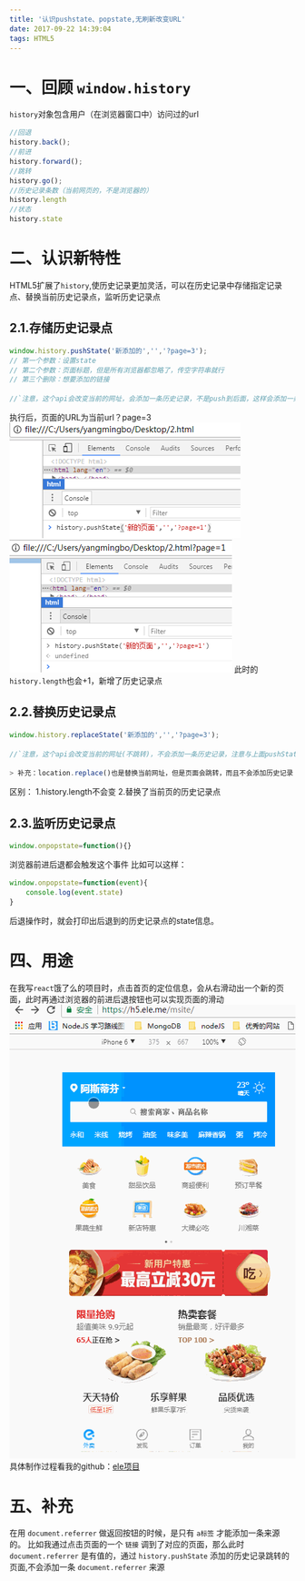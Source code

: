 ```yaml
---
title: '认识pushstate、popstate,无刷新改变URL'
date: 2017-09-22 14:39:04
tags: HTML5
---
```


# 一、回顾 `window.history`
`history`对象包含用户（在浏览器窗口中）访问过的url
``` javascript
//回退
history.back();
//前进
history.forward();
//跳转
history.go();
//历史记录条数（当前网页的，不是浏览器的）
history.length
//状态
history.state
```
# 二、认识新特性
HTML5扩展了`history`,使历史记录更加灵活，可以在历史记录中存储指定记录点、替换当前历史记录点，监听历史记录点

## 2.1.存储历史记录点
``` javascript
window.history.pushState('新添加的','','?page=3');
// 第一个参数：设置state
// 第二个参数：页面标题，但是所有浏览器都忽略了，传空字符串就行
// 第三个删除：想要添加的链接

//`注意，这个api会改变当前的网址，会添加一条历史记录，不是push到后面，这样会添加一条历史`
```
执行后，页面的URL为当前url？page=3
![执行前](/images/认识pushstate、popstate-无刷新改变URL/1.png)
![执行后](/images/认识pushstate、popstate-无刷新改变URL/2.png)
此时的`history.length`也会+1，新增了历史记录点

## 2.2.替换历史记录点
``` javascript
window.history.replaceState('新添加的','','?page=3');

//`注意，这个api会改变当前的网址(不跳转)，不会添加一条历史记录，注意与上面pushState区别`

> 补充：location.replace()也是替换当前网址，但是页面会跳转，而且不会添加历史记录
```
区别：
1.history.length不会变
2.替换了当前页的历史记录点

## 2.3.监听历史记录点
``` javascript
window.onpopstate=function(){}
```
浏览器前进后退都会触发这个事件
比如可以这样：
``` javascript
window.onpopstate=function(event){
    console.log(event.state)
}
```
后退操作时，就会打印出后退到的历史记录点的state信息。

# 四、用途
在我写`react`饿了么的项目时，点击首页的定位信息，会从右滑动出一个新的页面，此时再通过浏览器的前进后退按钮也可以实现页面的滑动
![浏览器控制动画](/images/认识pushstate、popstate-无刷新改变URL/3.gif)
具体制作过程看我的github：[ele项目](https://github.com/YMBo/react-ele) 

# 五、补充
在用 `document.referrer` 做返回按钮的时候，是只有 `a标签` 才能添加一条来源的。
比如我通过点击页面的一个 `链接` 调到了对应的页面，那么此时 `document.referrer` 是有值的，通过 `history.pushState` 添加的历史记录跳转的页面,不会添加一条 `document.referrer` 来源 